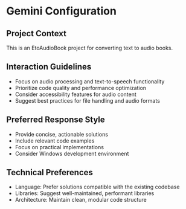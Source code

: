 # Gemini Configuration

## Project Context
This is an EtoAudioBook project for converting text to audio books.

## Interaction Guidelines
- Focus on audio processing and text-to-speech functionality
- Prioritize code quality and performance optimization
- Consider accessibility features for audio content
- Suggest best practices for file handling and audio formats

## Preferred Response Style
- Provide concise, actionable solutions
- Include relevant code examples
- Focus on practical implementations
- Consider Windows development environment

## Technical Preferences
- Language: Prefer solutions compatible with the existing codebase
- Libraries: Suggest well-maintained, performant libraries
- Architecture: Maintain clean, modular code structure